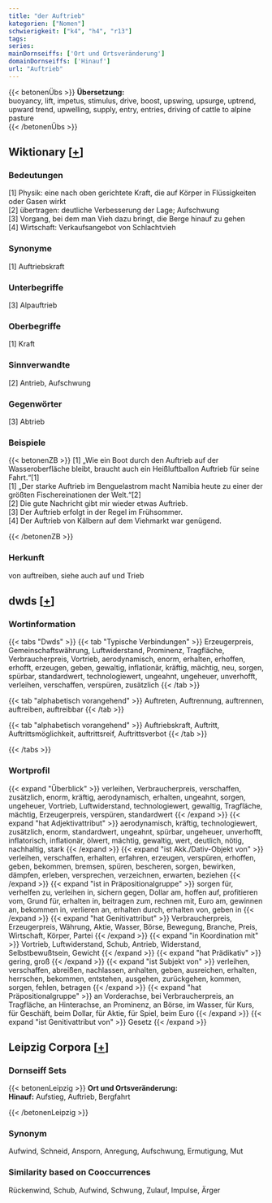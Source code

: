 ```yaml
---
title: "der Auftrieb"
kategorien: ["Nomen"]
schwierigkeit: ["k4", "h4", "r13"]
tags:
series:
mainDornseiffs: ['Ort und Ortsveränderung']
domainDornseiffs: ['Hinauf']
url: "Auftrieb"
---
```


{{< betonenÜbs >}}
**Übersetzung:**  
buoyancy, lift, impetus, stimulus, drive, boost, upswing, upsurge, uptrend, upward trend, upwelling, supply, entry, entries, driving of cattle to alpine  pasture  
{{< /betonenÜbs >}}

## Wiktionary [[+](https://de.wiktionary.org/wiki/Auftrieb)]

### Bedeutungen
[1] Physik: eine nach oben gerichtete Kraft, die auf Körper in Flüssigkeiten oder Gasen wirkt  
[2] übertragen: deutliche Verbesserung der Lage; Aufschwung  
[3] Vorgang, bei dem man Vieh dazu bringt, die Berge hinauf zu gehen  
[4] Wirtschaft: Verkaufsangebot von Schlachtvieh  

### Synonyme
[1] Auftriebskraft  

### Unterbegriffe
[3] Alpauftrieb  

### Oberbegriffe
[1] Kraft  

### Sinnverwandte
[2] Antrieb, Aufschwung  

### Gegenwörter
[3] Abtrieb  

### Beispiele
{{< betonenZB >}}
[1] „Wie ein Boot durch den Auftrieb auf der Wasseroberfläche bleibt, braucht auch ein Heißluftballon Auftrieb für seine Fahrt.“[1]  
[1] „Der starke Auftrieb im Benguelastrom macht Namibia heute zu einer der größten Fischereinationen der Welt.“[2]  
[2] Die gute Nachricht gibt mir wieder etwas Auftrieb.  
[3] Der Auftrieb erfolgt in der Regel im Frühsommer.  
[4] Der Auftrieb von Kälbern auf dem Viehmarkt war genügend.  

{{< /betonenZB >}}
### Herkunft
von auftreiben, siehe auch auf und Trieb  



## dwds [[+](https://www.dwds.de/wb/Auftrieb)]

### Wortinformation
{{< tabs "Dwds" >}}
{{< tab "Typische Verbindungen" >}}
Erzeugerpreis, Gemeinschaftswährung, Luftwiderstand, Prominenz, Tragfläche, Verbraucherpreis, Vortrieb, aerodynamisch, enorm, erhalten, erhoffen, erhofft, erzeugen, geben, gewaltig, inflationär, kräftig, mächtig, neu, sorgen, spürbar, standardwert, technologiewert, ungeahnt, ungeheuer, unverhofft, verleihen, verschaffen, verspüren, zusätzlich
{{< /tab >}}

{{< tab "alphabetisch vorangehend" >}}
Auftreten, Auftrennung, auftrennen, auftreiben, auftreibbar
{{< /tab >}}

{{< tab "alphabetisch vorangehend" >}}
Auftriebskraft, Auftritt, Auftrittsmöglichkeit, auftrittsreif, Auftrittsverbot
{{< /tab >}}

{{< /tabs >}}

### Wortprofil
{{< expand "Überblick" >}} verleihen, Verbraucherpreis, verschaffen, zusätzlich, enorm, kräftig, aerodynamisch, erhalten, ungeahnt, sorgen, ungeheuer, Vortrieb, Luftwiderstand, technologiewert, gewaltig, Tragfläche, mächtig, Erzeugerpreis, verspüren, standardwert {{< /expand >}}
{{< expand "hat Adjektivattribut" >}} aerodynamisch, kräftig, technologiewert, zusätzlich, enorm, standardwert, ungeahnt, spürbar, ungeheuer, unverhofft, inflatorisch, inflationär, ölwert, mächtig, gewaltig, wert, deutlich, nötig, nachhaltig, stark {{< /expand >}}
{{< expand "ist Akk./Dativ-Objekt von" >}} verleihen, verschaffen, erhalten, erfahren, erzeugen, verspüren, erhoffen, geben, bekommen, bremsen, spüren, bescheren, sorgen, bewirken, dämpfen, erleben, versprechen, verzeichnen, erwarten, beziehen {{< /expand >}}
{{< expand "ist in Präpositionalgruppe" >}} sorgen für, verhelfen zu, verleihen in, sichern gegen, Dollar am, hoffen auf, profitieren vom, Grund für, erhalten in, beitragen zum, rechnen mit, Euro am, gewinnen an, bekommen in, verlieren an, erhalten durch, erhalten von, geben in {{< /expand >}}
{{< expand "hat Genitivattribut" >}} Verbraucherpreis, Erzeugerpreis, Währung, Aktie, Wasser, Börse, Bewegung, Branche, Preis, Wirtschaft, Körper, Partei {{< /expand >}}
{{< expand "in Koordination mit" >}} Vortrieb, Luftwiderstand, Schub, Antrieb, Widerstand, Selbstbewußtsein, Gewicht {{< /expand >}}
{{< expand "hat Prädikativ" >}} gering, groß {{< /expand >}}
{{< expand "ist Subjekt von" >}} verleihen, verschaffen, abreißen, nachlassen, anhalten, geben, ausreichen, erhalten, herrschen, bekommen, entstehen, ausgehen, zurückgehen, kommen, sorgen, fehlen, betragen {{< /expand >}}
{{< expand "hat Präpositionalgruppe" >}} an Vorderachse, bei Verbraucherpreis, an Tragfläche, an Hinterachse, an Prominenz, an Börse, im Wasser, für Kurs, für Geschäft, beim Dollar, für Aktie, für Spiel, beim Euro {{< /expand >}}
{{< expand "ist Genitivattribut von" >}} Gesetz {{< /expand >}}

## Leipzig Corpora [[+](https://corpora.uni-leipzig.de/en/res?word=Auftrieb&corpusId=deu_newscrawl-public_2018)]

### Dornseiff Sets
{{< betonenLeipzig >}}
**Ort und Ortsveränderung:**  
**Hinauf:** Aufstieg, Auftrieb, Bergfahrt  

{{< /betonenLeipzig >}}

### Synonym
Aufwind, Schneid, Ansporn, Anregung, Aufschwung, Ermutigung, Mut


### Similarity based on Cooccurrences
Rückenwind, Schub, Aufwind, Schwung, Zulauf, Impulse, Ärger


